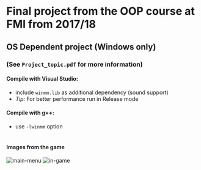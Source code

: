 # Final project from the OOP course at FMI from 2017/18
## OS Dependent project (Windows only)
### (See `Project_topic.pdf` for more information)
#### Compile with Visual Studio:
 - include `winmm.lib` as additional dependency (sound support)
 - *Tip:* For better performance run in Release mode
&nbsp;  

#### Compile with g++:
 - use `-lwinmm` option
&nbsp;  
&nbsp;  
#### Images from the game
![main-menu](https://user-images.githubusercontent.com/15019110/44144930-ca35091a-a089-11e8-9c44-6f824a961f03.png)
![in-game](https://user-images.githubusercontent.com/15019110/44144933-cd10e33e-a089-11e8-8470-13384eabd7bd.png)
